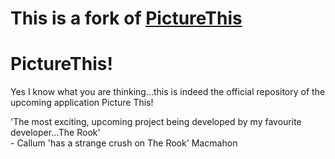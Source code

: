# This is a fork of [PictureThis](https://github.com/JayB-127/PictureThis)

# PictureThis!
Yes I know what you are thinking...this is indeed the official repository of the upcoming application Picture This!

'The most exciting, upcoming project being developed by my favourite developer...The Rook'
 <br>     - Callum 'has a strange crush on The Rook' Macmahon
